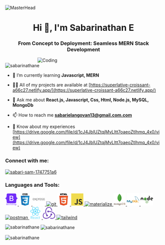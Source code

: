 ![MasterHead](https://external-preview.redd.it/how-are-chinese-devs-able-to-use-github-v0-AGzP-k70x-X2Wxl0A7D6iVzGM_oT-mN8DFwrvY4J_rc.jpg?width=1080&crop=smart&auto=webp&s=5a212b4a637d0f5fd15ecf181dc3e4aac590aa36)

<h1 align="center">Hi 👋, I'm Sabarinathan E</h1>
<h3 align="center">From Concept to Deployment: Seamless MERN Stack Development</h3>

<img align="right" alt="Coding" width="400" src="https://camo.githubusercontent.com/0eda36005abd9bf7e72584afc2f6ef1e808a357cb65a07fc2fe5036ba5268df7/68747470733a2f2f692e70696e696d672e636f6d2f6f726967696e616c732f65382f66342f35332f65386634353334363961336563393765636433353464663436356437333931332e676966">

<p align="left"> <img src="https://komarev.com/ghpvc/?username=sabarinathane&label=Profile%20views&color=0e75b6&style=flat" alt="sabarinathane" /> </p>

- 🌱 I’m currently learning **Javascript, MERN**

- 👨‍💻 All of my projects are available at [https://superlative-croissant-a66c27.netlify.app/](https://superlative-croissant-a66c27.netlify.app/)

- 💬 Ask me about **React.js, Javascript, Css, Html, Node.js, MySQL, MongoDb**

- 📫 How to reach me **sabarielangovan13@gmail.com.com**

- 📄 Know about my experiences [https://drive.google.com/file/d/1cJ4JblUZtqjMvLltt7oaeoZtlhmq_4x0/view](https://drive.google.com/file/d/1cJ4JblUZtqjMvLltt7oaeoZtlhmq_4x0/view)

<h3 align="left">Connect with me:</h3>
<p align="left">
<a href="https://linkedin.com/in/sabari-sam-1747751a6" target="blank"><img align="center" src="https://raw.githubusercontent.com/rahuldkjain/github-profile-readme-generator/master/src/images/icons/Social/linked-in-alt.svg" alt="sabari-sam-1747751a6" height="30" width="40" /></a>
</p>

<h3 align="left">Languages and Tools:</h3>
<p align="left"> <a href="https://getbootstrap.com" target="_blank" rel="noreferrer"> <img src="https://raw.githubusercontent.com/devicons/devicon/master/icons/bootstrap/bootstrap-plain-wordmark.svg" alt="bootstrap" width="40" height="40"/> </a> <a href="https://www.w3schools.com/css/" target="_blank" rel="noreferrer"> <img src="https://raw.githubusercontent.com/devicons/devicon/master/icons/css3/css3-original-wordmark.svg" alt="css3" width="40" height="40"/> </a> <a href="https://expressjs.com" target="_blank" rel="noreferrer"> <img src="https://raw.githubusercontent.com/devicons/devicon/master/icons/express/express-original-wordmark.svg" alt="express" width="40" height="40"/> </a> <a href="https://git-scm.com/" target="_blank" rel="noreferrer"> <img src="https://www.vectorlogo.zone/logos/git-scm/git-scm-icon.svg" alt="git" width="40" height="40"/> </a> <a href="https://www.w3.org/html/" target="_blank" rel="noreferrer"> <img src="https://raw.githubusercontent.com/devicons/devicon/master/icons/html5/html5-original-wordmark.svg" alt="html5" width="40" height="40"/> </a> <a href="https://developer.mozilla.org/en-US/docs/Web/JavaScript" target="_blank" rel="noreferrer"> <img src="https://raw.githubusercontent.com/devicons/devicon/master/icons/javascript/javascript-original.svg" alt="javascript" width="40" height="40"/> </a> <a href="https://materializecss.com/" target="_blank" rel="noreferrer"> <img src="https://raw.githubusercontent.com/prplx/svg-logos/5585531d45d294869c4eaab4d7cf2e9c167710a9/svg/materialize.svg" alt="materialize" width="40" height="40"/> </a> <a href="https://www.mongodb.com/" target="_blank" rel="noreferrer"> <img src="https://raw.githubusercontent.com/devicons/devicon/master/icons/mongodb/mongodb-original-wordmark.svg" alt="mongodb" width="40" height="40"/> </a> <a href="https://www.mysql.com/" target="_blank" rel="noreferrer"> <img src="https://raw.githubusercontent.com/devicons/devicon/master/icons/mysql/mysql-original-wordmark.svg" alt="mysql" width="40" height="40"/> </a> <a href="https://nodejs.org" target="_blank" rel="noreferrer"> <img src="https://raw.githubusercontent.com/devicons/devicon/master/icons/nodejs/nodejs-original-wordmark.svg" alt="nodejs" width="40" height="40"/> </a> <a href="https://postman.com" target="_blank" rel="noreferrer"> <img src="https://www.vectorlogo.zone/logos/getpostman/getpostman-icon.svg" alt="postman" width="40" height="40"/> </a> <a href="https://reactjs.org/" target="_blank" rel="noreferrer"> <img src="https://raw.githubusercontent.com/devicons/devicon/master/icons/react/react-original-wordmark.svg" alt="react" width="40" height="40"/> </a> <a href="https://redux.js.org" target="_blank" rel="noreferrer"> <img src="https://raw.githubusercontent.com/devicons/devicon/master/icons/redux/redux-original.svg" alt="redux" width="40" height="40"/> </a> <a href="https://tailwindcss.com/" target="_blank" rel="noreferrer"> <img src="https://www.vectorlogo.zone/logos/tailwindcss/tailwindcss-icon.svg" alt="tailwind" width="40" height="40"/> </a> </p>

<p><img align="left" src="https://github-readme-stats.vercel.app/api/top-langs?username=sabarinathane&show_icons=true&locale=en&layout=compact" alt="sabarinathane" /></p>

<p>&nbsp;<img align="center" src="https://github-readme-stats.vercel.app/api?username=sabarinathane&show_icons=true&locale=en" alt="sabarinathane" /></p>

<p><img align="center" src="https://github-readme-streak-stats.herokuapp.com/?user=sabarinathane&" alt="sabarinathane" /></p>
